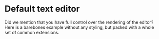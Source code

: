 # Default text editor
Did we mention that you have full control over the rendering of the editor? Here is a barebones example without any styling, but packed with a whole set of common extensions.

<demos :items="{
  Vue: 'Examples/Default/Vue',
  React: 'Examples/Default/React',
}" />
